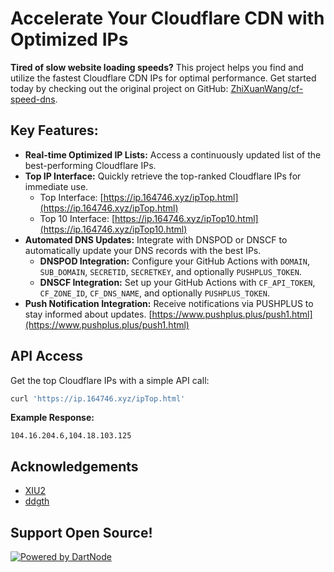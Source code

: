 # Accelerate Your Cloudflare CDN with Optimized IPs

**Tired of slow website loading speeds?** This project helps you find and utilize the fastest Cloudflare CDN IPs for optimal performance.  Get started today by checking out the original project on GitHub: [ZhiXuanWang/cf-speed-dns](https://github.com/ZhiXuanWang/cf-speed-dns).

## Key Features:

*   **Real-time Optimized IP Lists:** Access a continuously updated list of the best-performing Cloudflare IPs.
*   **Top IP Interface:** Quickly retrieve the top-ranked Cloudflare IPs for immediate use.
    *   Top Interface: [https://ip.164746.xyz/ipTop.html](https://ip.164746.xyz/ipTop.html)
    *   Top 10 Interface: [https://ip.164746.xyz/ipTop10.html](https://ip.164746.xyz/ipTop10.html)
*   **Automated DNS Updates:** Integrate with DNSPOD or DNSCF to automatically update your DNS records with the best IPs.
    *   **DNSPOD Integration:** Configure your GitHub Actions with `DOMAIN`, `SUB_DOMAIN`, `SECRETID`, `SECRETKEY`, and optionally `PUSHPLUS_TOKEN`.
    *   **DNSCF Integration:**  Set up your GitHub Actions with `CF_API_TOKEN`, `CF_ZONE_ID`, `CF_DNS_NAME`, and optionally `PUSHPLUS_TOKEN`.
*   **Push Notification Integration:** Receive notifications via PUSHPLUS to stay informed about updates.  [https://www.pushplus.plus/push1.html](https://www.pushplus.plus/push1.html)

## API Access

Get the top Cloudflare IPs with a simple API call:

```bash
curl 'https://ip.164746.xyz/ipTop.html'
```

**Example Response:**

```
104.16.204.6,104.18.103.125
```

## Acknowledgements

*   [XIU2](https://github.com/XIU2/CloudflareSpeedTest)
*   [ddgth](https://github.com/ddgth/cf2dns)

## Support Open Source!

[![Powered by DartNode](https://dartnode.com/branding/DN-Open-Source-sm.png)](https://dartnode.com "Powered by DartNode - Free VPS for Open Source")